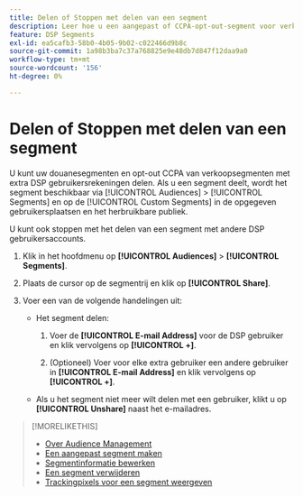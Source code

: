 ```yaml
---
title: Delen of Stoppen met delen van een segment
description: Leer hoe u een aangepast of CCPA-opt-out-segment voor verkoop kunt delen of niet meer delen met andere DSP gebruikersaccounts.
feature: DSP Segments
exl-id: ea5cafb3-58b0-4b05-9b02-c022466d9b8c
source-git-commit: 1a98b3ba7c37a768825e9e48db7d847f12daa9a0
workflow-type: tm+mt
source-wordcount: '156'
ht-degree: 0%

---
```


# Delen of Stoppen met delen van een segment

U kunt uw douanesegmenten en opt-out CCPA van verkoopsegmenten met extra DSP gebruikersrekeningen delen. Als u een segment deelt, wordt het segment beschikbaar via [!UICONTROL Audiences] > [!UICONTROL Segments] en op de [!UICONTROL Custom Segments] in de opgegeven gebruikersplaatsen en het herbruikbare publiek.

U kunt ook stoppen met het delen van een segment met andere DSP gebruikersaccounts.

1. Klik in het hoofdmenu op **[!UICONTROL Audiences]** > **[!UICONTROL Segments]**.

1. Plaats de cursor op de segmentrij en klik op **[!UICONTROL Share]**.

1. Voer een van de volgende handelingen uit:

   * Het segment delen:

      1. Voer de **[!UICONTROL E-mail Address]** voor de DSP gebruiker en klik vervolgens op **[!UICONTROL +]**.

      1. (Optioneel) Voer voor elke extra gebruiker een andere gebruiker in **[!UICONTROL E-mail Address]** en klik vervolgens op **[!UICONTROL +]**.
   * Als u het segment niet meer wilt delen met een gebruiker, klikt u op **[!UICONTROL Unshare]** naast het e-mailadres.


>[!MORELIKETHIS]
>
>* [Over Audience Management](audience-about.md)
>* [Een aangepast segment maken](custom-segment-create.md)
>* [Segmentinformatie bewerken](segment-edit.md)
>* [Een segment verwijderen](segment-delete.md)
>* [Trackingpixels voor een segment weergeven](segment-view-pixels.md)

